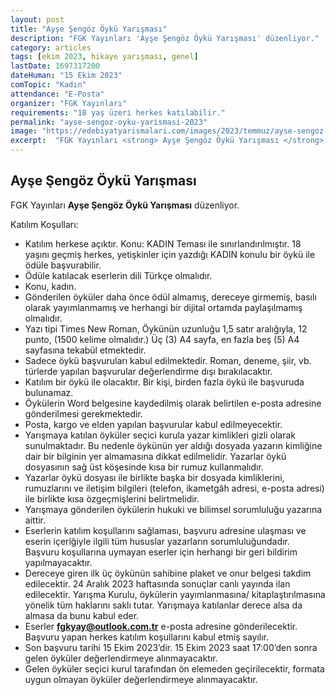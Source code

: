 ```yaml
---
layout: post
title: "Ayşe Şengöz Öykü Yarışması"
description: "FGK Yayınları 'Ayşe Şengöz Öykü Yarışması' düzenliyor."
category: articles
tags: [ekim 2023, hikaye yarışması, genel]
lastDate: 1697317200
dateHuman: "15 Ekim 2023"
comTopic: "Kadın"
attendance: "E-Posta"
organizer: "FGK Yayınları"
requirements: "18 yaş üzeri herkes katılabilir."
permalink: "ayse-sengoz-oyku-yarismasi-2023"
image: "https://edebiyatyarismalari.com/images/2023/temmuz/ayse-sengoz-oyku-yarismasi-2023.jpg"
excerpt:  "FGK Yayınları <strong> Ayşe Şengöz Öykü Yarışması </strong> düzenliyor."
---
```


## Ayşe Şengöz Öykü Yarışması
FGK Yayınları **Ayşe Şengöz Öykü Yarışması** düzenliyor.  

Katılım Koşulları:
- Katılım herkese açıktır. Konu: KADIN Teması ile sınırlandırılmıştır. 18 yaşını geçmiş herkes, yetişkinler için yazdığı KADIN konulu bir öykü ile ödüle başvurabilir.
- Ödüle katılacak eserlerin dili Türkçe olmalıdır.
- Konu, kadın.
- Gönderilen öyküler daha önce ödül almamış, dereceye girmemiş, basılı olarak yayımlanmamış ve herhangi bir dijital ortamda paylaşılmamış olmalıdır.
- Yazı tipi Times New Roman, Öykünün uzunluğu 1,5 satır aralığıyla, 12 punto, (1500 kelime olmalıdır.) Üç (3) A4 sayfa, en fazla beş (5) A4 sayfasına tekabül etmektedir.
- Sadece öykü başvuruları kabul edilmektedir. Roman, deneme, şiir, vb. türlerde yapılan başvurular değerlendirme dışı bırakılacaktır.
- Katılım bir öykü ile olacaktır. Bir kişi, birden fazla öykü ile başvuruda bulunamaz.
- Öykülerin Word belgesine kaydedilmiş olarak belirtilen e-posta adresine gönderilmesi gerekmektedir.
- Posta, kargo ve elden yapılan başvurular kabul edilmeyecektir.
- Yarışmaya katılan öyküler seçici kurula yazar kimlikleri gizli olarak sunulmaktadır. Bu nedenle öykünün yer aldığı dosyada yazarın kimliğine dair bir bilginin yer almamasına dikkat edilmelidir. Yazarlar öykü dosyasının sağ üst köşesinde kısa bir rumuz kullanmalıdır.
- Yazarlar öykü dosyası ile birlikte başka bir dosyada kimliklerini, rumuzlarını ve iletişim bilgileri (telefon, ikametgâh adresi, e-posta adresi) ile birlikte kısa özgeçmişlerini belirtmelidir.
- Yarışmaya gönderilen öykülerin hukuki ve bilimsel sorumluluğu yazarına aittir.
- Eserlerin katılım koşullarını sağlaması, başvuru adresine ulaşması ve eserin içeriğiyle ilgili tüm hususlar yazarların sorumluluğundadır. Başvuru koşullarına uymayan eserler için herhangi bir geri bildirim yapılmayacaktır.
- Dereceye giren ilk üç öykünün sahibine plaket ve onur belgesi takdim edilecektir. 24 Aralık 2023 haftasında sonuçlar canlı yayında ilan edilecektir. Yarışma Kurulu, öykülerin yayımlanmasına/ kitaplaştırılmasına yönelik tüm haklarını saklı tutar. Yarışmaya katılanlar derece alsa da almasa da bunu kabul eder.
- Eserler **fgkyay@outlook.com.tr** e-posta adresine gönderilecektir. Başvuru yapan herkes katılım koşullarını kabul etmiş sayılır.
- Son başvuru tarihi 15 Ekim 2023’dir. 15 Ekim 2023 saat 17:00’den sonra gelen öyküler değerlendirmeye alınmayacaktır.
- Gelen öyküler seçici kurul tarafından ön elemeden geçirilecektir, formata uygun olmayan öyküler değerlendirmeye alınmayacaktır.